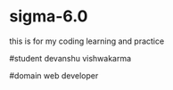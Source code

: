 # sigma-6.0
this is for my coding learning and practice


#student
devanshu vishwakarma

#domain
web developer